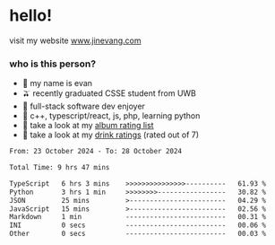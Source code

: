 # hello!

visit my website www.jinevang.com

### who is this person?
- 🦦 my name is evan                                                                  
- 🫒 recently graduated CSSE student from UWB
- 🥕 full-stack software dev enjoyer
- 🍚 c++, typescript/react, js, php, learning python
- 🎹 take a look at my [album rating list](https://bit.ly/albumratings)
- 🧋 take a look at my [drink ratings](https://bit.ly/drinkratings) (rated out of 7)

<!---
jinevang/jinevang is a ✨ special ✨ repository because its `README.md` (this file) appears on your GitHub profile.
You can click the Preview link to take a look at your changes.
--->
<!--START_SECTION:waka-->

```txt
From: 23 October 2024 - To: 28 October 2024

Total Time: 9 hrs 47 mins

TypeScript   6 hrs 3 mins    >>>>>>>>>>>>>>>----------   61.93 %
Python       3 hrs 1 min     >>>>>>>>-----------------   30.82 %
JSON         25 mins         >------------------------   04.29 %
JavaScript   15 mins         >------------------------   02.56 %
Markdown     1 min           -------------------------   00.31 %
INI          0 secs          -------------------------   00.06 %
Other        0 secs          -------------------------   00.03 %
```

<!--END_SECTION:waka-->

